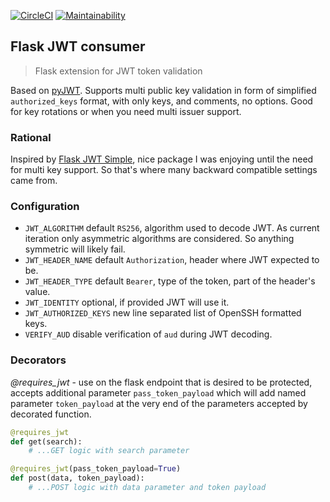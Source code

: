 [![CircleCI](https://circleci.com/gh/dmi3y/flask-jwt-consumer.svg?style=svg)](https://circleci.com/gh/dmi3y/flask-jwt-consumer) [![Maintainability](https://api.codeclimate.com/v1/badges/2012c48af0e1d47d7f3a/maintainability)](https://codeclimate.com/github/dmi3y/flask-jwt-consumer/maintainability)

## Flask JWT consumer

> Flask extension for JWT token validation

Based on [pyJWT](https://github.com/jpadilla/pyjwt). Supports multi public key validation in form of simplified `authorized_keys` format, with only keys, and comments, no options. Good for key rotations or when you need multi issuer support.

### Rational
Inspired by [Flask JWT Simple](https://github.com/vimalloc/flask-jwt-simple), nice package I was enjoying until the need for multi key support. So that's where many backward compatible settings came from.

### Configuration

- `JWT_ALGORITHM` default `RS256`, algorithm used to decode JWT. As current iteration only asymmetric algorithms are considered. So anything symmetric will likely fail.
- `JWT_HEADER_NAME` default `Authorization`, header where JWT expected to be.
- `JWT_HEADER_TYPE` default `Bearer`, type of the token, part of the header's value.
- `JWT_IDENTITY` optional, if provided JWT will use it.
- `JWT_AUTHORIZED_KEYS` new line separated list of OpenSSH formatted keys.
- `VERIFY_AUD` disable verification of `aud` during JWT decoding.

### Decorators

*@requires_jwt* - use on the flask endpoint that is desired to be protected, accepts additional parameter `pass_token_payload` which will add named parameter `token_payload` at the very end of the parameters accepted by decorated function.

```py
@requires_jwt
def get(search):
    # ...GET logic with search parameter

@requires_jwt(pass_token_payload=True)
def post(data, token_payload):
    # ...POST logic with data parameter and token payload
```
